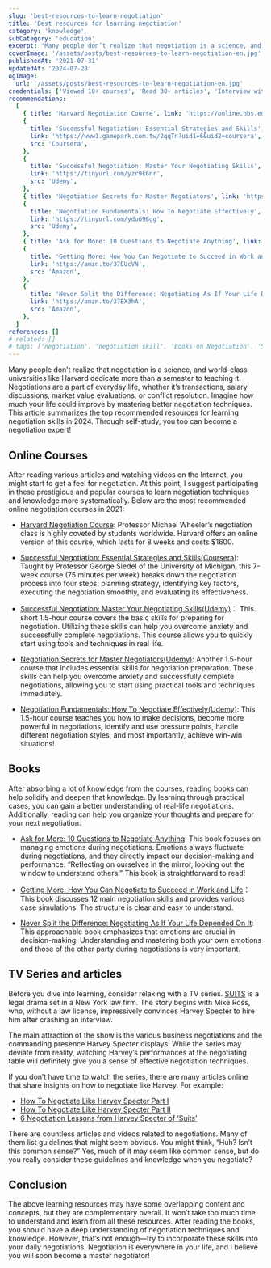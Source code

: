 ```yaml
---
slug: 'best-resources-to-learn-negotiation'
title: 'Best resources for learning negotiation'
category: 'knowledge'
subCategory: 'education'
excerpt: "Many people don’t realize that negotiation is a science, and world-class universities like Harvard dedicate more than a semester to teaching it. Negotiations are a part of everyday life, whether it’s transactions, salary discussions, market value evaluations, or conflict resolution. Imagine how much your life could improve by mastering better negotiation techniques. This article summarizes the top recommended resources for learning negotiation skills in 2021. Through self-study, you too can become a negotiation expert!"
coverImage: '/assets/posts/best-resources-to-learn-negotiation-en.jpg'
publishedAt: '2021-07-31'
updatedAt: '2024-07-28'
ogImage:
  url: '/assets/posts/best-resources-to-learn-negotiation-en.jpg'
credentials: ['Viewed 10+ courses', 'Read 30+ articles', 'Interview with 3 experts', 'Read 5 books']
recommendations:
  [
    { title: 'Harvard Negotiation Course', link: 'https://online.hbs.edu/courses/negotiation/', src: 'Harvard' },
    {
      title: 'Successful Negotiation: Essential Strategies and Skills',
      link: 'https://www1.gamepark.com.tw/2qqTn?uid1=6&uid2=coursera',
      src: 'Coursera',
    },
    {
      title: 'Successful Negotiation: Master Your Negotiating Skills',
      link: 'https://tinyurl.com/yzr9k6nr',
      src: 'Udemy',
    },
    { title: 'Negotiation Secrets for Master Negotiators', link: 'https://tinyurl.com/ygl3k6q6', src: 'Udemy' },
    {
      title: 'Negotiation Fundamentals: How To Negotiate Effectively',
      link: 'https://tinyurl.com/ydu698gg',
      src: 'Udemy',
    },
    { title: 'Ask for More: 10 Questions to Negotiate Anything', link: 'https://amzn.to/3g0SsLc', src: 'Amazon' },
    {
      title: 'Getting More: How You Can Negotiate to Succeed in Work and Life',
      link: 'https://amzn.to/37EUcVN',
      src: 'Amazon',
    },
    {
      title: 'Never Split the Difference: Negotiating As If Your Life Depended On It',
      link: 'https://amzn.to/37EX3hA',
      src: 'Amazon',
    },
  ]
references: []
# related: []
# tags: ['negotiation', 'negotiation skill', 'Books on Negotiation', 'Suits TV Series', 'Career Growth', 'Online Courses', 'Soft Skills]
---
```


Many people don’t realize that negotiation is a science, and world-class universities like Harvard dedicate more than a semester to teaching it. Negotiations are a part of everyday life, whether it’s transactions, salary discussions, market value evaluations, or conflict resolution. Imagine how much your life could improve by mastering better negotiation techniques. This article summarizes the top recommended resources for learning negotiation skills in 2024. Through self-study, you too can become a negotiation expert!

## Online Courses

After reading various articles and watching videos on the Internet, you might start to get a feel for negotiation. At this point, I suggest participating in these prestigious and popular courses to learn negotiation techniques and knowledge more systematically. Below are the most recommended online negotiation courses in 2021:

- [Harvard Negotiation Course](https://online.hbs.edu/courses/negotiation/): Professor Michael Wheeler’s negotiation class is highly coveted by students worldwide. Harvard offers an online version of this course, which lasts for 8 weeks and costs $1600.

- [Successful Negotiation: Essential Strategies and Skills(Coursera)](https://igamepark.biz/2qqTn?uid1=shareuhack): Taught by Professor George Siedel of the University of Michigan, this 7-week course (75 minutes per week) breaks down the negotiation process into four steps: planning strategy, identifying key factors, executing the negotiation smoothly, and evaluating its effectiveness.

- [Successful Negotiation: Master Your Negotiating Skills(Udemy)](https://tinyurl.com/yec4ydmx)： This short 1.5-hour course covers the basic skills for preparing for negotiation. Utilizing these skills can help you overcome anxiety and successfully complete negotiations. This course allows you to quickly start using tools and techniques in real life.

- [Negotiation Secrets for Master Negotiators(Udemy)](https://tinyurl.com/yeq5bpkt): Another 1.5-hour course that includes essential skills for negotiation preparation. These skills can help you overcome anxiety and successfully complete negotiations, allowing you to start using practical tools and techniques immediately.

- [Negotiation Fundamentals: How To Negotiate Effectively(Udemy)](https://tinyurl.com/ygvzgaat): This 1.5-hour course teaches you how to make decisions, become more powerful in negotiations, identify and use pressure points, handle different negotiation styles, and most importantly, achieve win-win situations!

## Books

After absorbing a lot of knowledge from the courses, reading books can help solidify and deepen that knowledge. By learning through practical cases, you can gain a better understanding of real-life negotiations. Additionally, reading can help you organize your thoughts and prepare for your next negotiation.

- [Ask for More: 10 Questions to Negotiate Anything](https://amzn.to/3g0SsLc): This book focuses on managing emotions during negotiations. Emotions always fluctuate during negotiations, and they directly impact our decision-making and performance. “Reflecting on ourselves in the mirror, looking out the window to understand others.” This book is straightforward to read!

- [Getting More: How You Can Negotiate to Succeed in Work and Life](https://amzn.to/37EUcVN)： This book discusses 12 main negotiation skills and provides various case simulations. The structure is clear and easy to understand.

- [Never Split the Difference: Negotiating As If Your Life Depended On It](https://amzn.to/37EX3hA): This approachable book emphasizes that emotions are crucial in decision-making. Understanding and mastering both your own emotions and those of the other party during negotiations is very important.

## TV Series and articles

Before you dive into learning, consider relaxing with a TV series. [SUITS](https://www.imdb.com/title/tt1632701/) is a legal drama set in a New York law firm. The story begins with Mike Ross, who, without a law license, impressively convinces Harvey Specter to hire him after crashing an interview.

The main attraction of the show is the various business negotiations and the commanding presence Harvey Specter displays. While the series may deviate from reality, watching Harvey’s performances at the negotiating table will definitely give you a sense of effective negotiation techniques.

If you don’t have time to watch the series, there are many articles online that share insights on how to negotiate like Harvey. For example:

* [How To Negotiate Like Harvey Specter Part I](https://www.linkedin.com/pulse/20140814142934-347559225-how-to-negotiate-like-harvey-specter/)
* [How To Negotiate Like Harvey Specter Part II](https://www.linkedin.com/pulse/20141204130253-347559225-how-to-negotiate-like-harvey-specter-part-ii/)
* [6 Negotiation Lessons from Harvey Specter of ‘Suits’](https://www.scotwork.com.au/negotiation-blog/2018/6-negotiation-lessons-from-harvey-spectre-of-suits/)

There are countless articles and videos related to negotiations. Many of them list guidelines that might seem obvious. You might think, “Huh? Isn’t this common sense?” Yes, much of it may seem like common sense, but do you really consider these guidelines and knowledge when you negotiate?

## Conclusion

The above learning resources may have some overlapping content and concepts, but they are complementary overall. It won’t take too much time to understand and learn from all these resources. After reading the books, you should have a deep understanding of negotiation techniques and knowledge. However, that’s not enough—try to incorporate these skills into your daily negotiations. Negotiation is everywhere in your life, and I believe you will soon become a master negotiator!